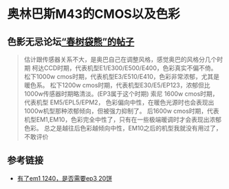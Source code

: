 # 奥林巴斯M43的CMOS以及色彩

## 色影无忌论坛[“春树袋熊”的帖子](https://forum.xitek.com/forum.php?mod=redirect&goto=findpost&ptid=1599188&pid=67735853)

> 估计跟传感器关系不大，是奥巴自己在调整风格，感觉奥巴的风格分几个时期
> 柯达CCD时期，代表机型E1/E300/E500/E400，色彩真实不偏不倚。
> 松下1000w cmos时期，代表机型E3/E510/E410，色彩非常浓郁，尤其是暖色系。
> 松下1200w cmos时期，代表机型E30/E5/EP123，浓郁但比1000w传感器时期略清淡。(EP3属于这个时期)
> 索尼 1600w cmos时期，代表机型 EM5/EPL5/EPM2， 色彩偏向中性，在暖色光源时也会表现出1000w机型那种浓郁倾向，但被强力抑制了。
> 后1600w cmos时期，代表机型EM1,EM10，色彩完全中性了，只有在一些极端暖调时才会表现出浓郁色彩。
> 总之是越往后色彩越倾向中性，EM10之后的机型我就没有用过了，不敢评价

## 参考链接
* [有了em1 1240，是否需要ep3 20饼](https://forum.xitek.com/forum.php?mod=redirect&goto=findpost&ptid=1599188&pid=67735853)
